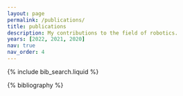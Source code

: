 ```yaml
---
layout: page
permalink: /publications/
title: publications
description: My contributions to the field of robotics.
years: [2022, 2021, 2020]
nav: true
nav_order: 4
---
```


<!-- _pages/publications.md -->

<!-- Bibsearch Feature -->

{% include bib_search.liquid %}

<div class="publications">

{% bibliography %}

</div>
